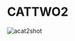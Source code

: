 # CATTWO2
![acat2shot](https://github.com/dantekadagi3/CATTWO2/assets/135029772/4d55ce39-4598-44fe-bac1-5f41c7dc48c8)
